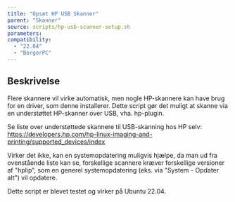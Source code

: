 ```yaml
---
title: "Opsæt HP USB Skanner"
parent: "Skanner"
source: scripts/hp-usb-scanner-setup.sh
parameters:
compatibility:  
  - "22.04"
  - "BorgerPC"
---
```


## Beskrivelse
Flere skannere vil virke automatisk, men nogle HP-skannere kan have brug for en driver, som denne installerer.
Dette script gør det muligt at skanne via en understøttet HP-skanner over USB, vha. hp-plugin.

Se liste over understøttede skannere til USB-skanning hos HP selv:
https://developers.hp.com/hp-linux-imaging-and-printing/supported_devices/index

Virker det ikke, kan en systemopdatering muligvis hjælpe, da man ud fra ovenstående liste kan se, 
forskellige scannere kræver forskellige versioner af "hplip", som en generel systemopdatering (eks. via "System - Opdater alt") vil opdatere.

Dette script er blevet testet og virker på Ubuntu 22.04.